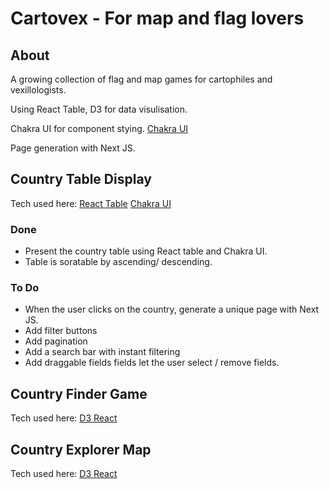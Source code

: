 # Cartovex - For map and flag lovers

## About
A growing collection of flag and map games for cartophiles and vexillologists. 

Using React Table, D3 for data visulisation.

Chakra UI for component stying. [Chakra UI](https://chakra-ui.com/)

Page generation with Next JS.

## Country Table Display
Tech used here:
[React Table](https://github.com/tannerlinsley/react-table)
[Chakra UI](https://chakra-ui.com/)

### Done
- Present the country table using React table and Chakra UI.
- Table is soratable by ascending/ descending.

### To Do
- When the user clicks on the country, generate a unique page with Next JS.
- Add filter buttons
- Add pagination
- Add a search bar with instant filtering
- Add draggable fields fields let the user select / remove fields.

## Country Finder Game
Tech used here: [D3 React](https://react-d3-library.github.io/)

## Country Explorer Map
Tech used here: [D3 React](https://react-d3-library.github.io/)